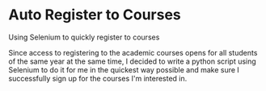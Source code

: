 # Auto Register to Courses
Using Selenium to quickly register to courses

Since access to registering to the academic courses opens for all students of the same year at the same time, I decided to write a python script using Selenium to do it for me in the quickest way possible and make sure I successfully sign up for the courses I'm interested in.
